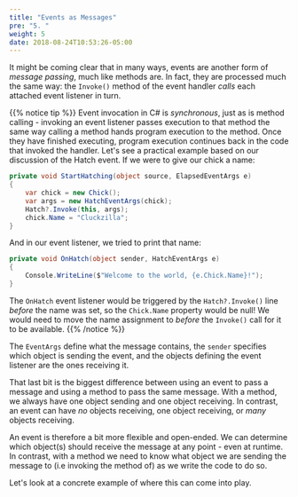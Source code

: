 ```yaml
---
title: "Events as Messages"
pre: "5. "
weight: 5
date: 2018-08-24T10:53:26-05:00
---
```


It might be coming clear that in many ways, events are another form of _message passing_, much like methods are.  In fact, they are processed much the same way: the `Invoke()` method of the event handler _calls_ each attached event listener in turn. 

{{% notice tip %}}
Event invocation in C# is _synchronous_, just as is method calling - invoking an event listener passes execution to that method the same way calling a method hands program execution to the method.  Once they have finished executing, program execution continues back in the code that invoked the handler.  Let's see a practical example based on our discussion of the Hatch event.  If we were to give our chick a name:

```csharp
private void StartHatching(object source, ElapsedEventArgs e) 
{
    var chick = new Chick();
    var args = new HatchEventArgs(chick);
    Hatch?.Invoke(this, args);
    chick.Name = "Cluckzilla";
}
```

And in our event listener, we tried to print that name:

```csharp
private void OnHatch(object sender, HatchEventArgs e)
{
    Console.WriteLine($"Welcome to the world, {e.Chick.Name}!");
}
```

The `OnHatch` event listener would be triggered by the `Hatch?.Invoke()` line _before_ the name was set, so the `Chick.Name` property would be null!  We would need to move the name assignment to _before_ the `Invoke()` call for it to be available.
{{% /notice %}}

The `EventArgs` define what the message contains, the `sender` specifies which object is sending the event, and the objects defining the event listener are the ones receiving it.

That last bit is the biggest difference between using an event to pass a message and using a method to pass the same message.  With a method, we always have one object sending and one object receiving.  In contrast, an event can have _no_ objects receiving, one object receiving, or _many_ objects receiving.  

An event is therefore a bit more flexible and open-ended.  We can determine which object(s) should receive the message at any point - even at runtime.  In contrast, with a method we need to know what object we are sending the message to (i.e invoking the method of) as we write the code to do so.

Let's look at a concrete example of where this can come into play.
